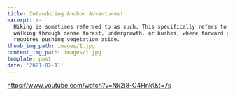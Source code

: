 ```yaml
---
title: Introducing Anchor Adventures!
excerpt: >-
  Hiking is sometimes referred to as such. This specifically refers to difficult
  walking through dense forest, undergrowth, or bushes, where forward progress
  requires pushing vegetation aside.
thumb_img_path: images/1.jpg
content_img_path: images/1.jpg
template: post
date: '2021-02-11'
---
```

https://www.youtube.com/watch?v=Nk2j8-O4Hnk\&t=7s
